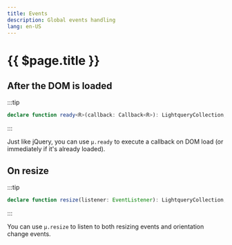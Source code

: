 ```yaml
---
title: Events
description: Global events handling
lang: en-US
---
```

# {{ $page.title }}

## After the DOM is loaded
:::tip
```typescript
declare function ready<R>(callback: Callback<R>): LightqueryCollection;
```
:::

Just like jQuery, you can use `µ.ready` to execute a callback on DOM load (or immediately if it's already loaded).

## On resize
:::tip
```typescript
declare function resize(listener: EventListener): LightqueryCollection;
```
:::

You can use `µ.resize` to listen to both resizing events and orientation change events.
